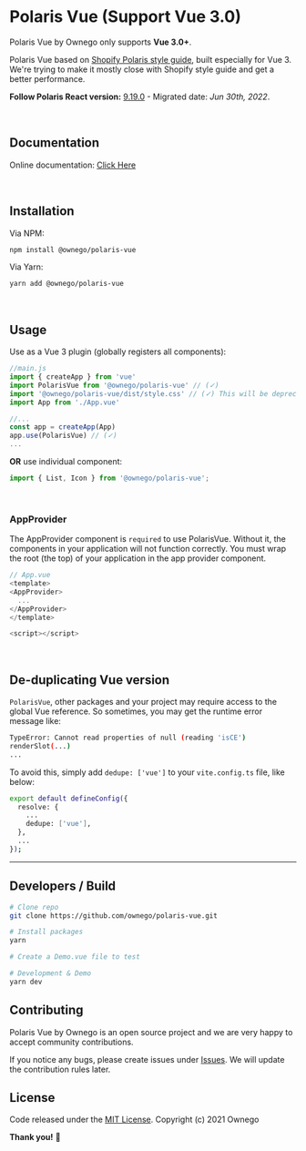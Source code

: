 # Polaris Vue (Support Vue 3.0)

Polaris Vue by Ownego only supports **Vue 3.0+**.

Polaris Vue based on [Shopify Polaris style guide](https://polaris.shopify.com/), built especially for Vue 3.
We're trying to make it mostly close with Shopify style guide and get a better performance.

**Follow Polaris React version:** [9.19.0](https://github.com/Shopify/polaris/releases/tag/%40shopify%2Fpolaris%409.19.0) - Migrated date: *Jun 30th, 2022*.

<br/>

## Documentation

Online documentation: [Click Here](https://ownego.github.io/polaris-vue/)

<br/>

## Installation

Via NPM:

```bash
npm install @ownego/polaris-vue
```

Via Yarn:

```bash
yarn add @ownego/polaris-vue
```

<br/>

## Usage

Use as a Vue 3 plugin (globally registers all components):

```js
//main.js
import { createApp } from 'vue'
import PolarisVue from '@ownego/polaris-vue' // (✓)
import '@ownego/polaris-vue/dist/style.css' // (✓) This will be deprecated in the future, right after Vue 3 supports css injections.
import App from './App.vue'

//...
const app = createApp(App)
app.use(PolarisVue) // (✓)
...
```

**OR** use individual component:

```js
import { List, Icon } from '@ownego/polaris-vue';
```

<br/>

### **AppProvider**
The AppProvider component is `required` to use PolarisVue. Without it, the components in your application will not function correctly. You must wrap the root (the top) of your application in the app provider component.

```javascript
// App.vue
<template>
<AppProvider>
  ...
</AppProvider>
</template>

<script></script>
```

<br/>

## De-duplicating Vue version

`PolarisVue`, other packages and your project may require access to the global Vue reference. So sometimes, you may get the runtime error message like:

```bash
TypeError: Cannot read properties of null (reading 'isCE')
renderSlot(...)
...
```

To avoid this, simply add `dedupe: ['vue']` to your `vite.config.ts` file, like below:

```bash
export default defineConfig({
  resolve: {
    ...
    dedupe: ['vue'],
  },
  ...
});
```

---

## Developers / Build

```bash
# Clone repo
git clone https://github.com/ownego/polaris-vue.git

# Install packages
yarn

# Create a Demo.vue file to test

# Development & Demo
yarn dev
```

## Contributing

Polaris Vue by Ownego is an open source project and we are very happy to accept community contributions.

If you notice any bugs, please create issues under [Issues](https://github.com/ownego/polaris-vue/issues).
We will update the contribution rules later.

## License

Code released under the  [MIT License](https://github.com/ownego/polaris-vue/LICENSE).
Copyright (c) 2021 Ownego

**Thank you!** :tada:
